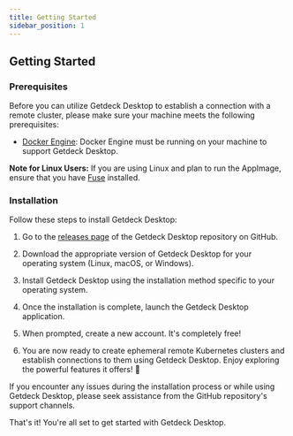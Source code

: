 ```yaml
---
title: Getting Started
sidebar_position: 1
--- 
```

## Getting Started

### Prerequisites
Before you can utilize Getdeck Desktop to establish a connection with a remote cluster, please make sure your machine meets the following prerequisites:

- [Docker Engine](https://docs.docker.com/engine/install/): Docker Engine must be running on your machine to support Getdeck Desktop.
 
**Note for Linux Users:** If you are using Linux and plan to run the AppImage, ensure that you have [Fuse](https://docs.appimage.org/user-guide/troubleshooting/fuse.html) installed.

### Installation
Follow these steps to install Getdeck Desktop:

1. Go to the [releases page](https://github.com/Getdeck/Getdeck-Desktop/releases) of the Getdeck Desktop repository on GitHub.

2. Download the appropriate version of Getdeck Desktop for your operating system (Linux, macOS, or Windows).

3. Install Getdeck Desktop using the installation method specific to your operating system.

4. Once the installation is complete, launch the Getdeck Desktop application.

5. When prompted, create a new account. It's completely free!

6. You are now ready to create ephemeral remote Kubernetes clusters and establish connections to them using Getdeck Desktop. Enjoy exploring the powerful features it offers! 🚀

If you encounter any issues during the installation process or while using Getdeck Desktop, please seek assistance from the GitHub repository's support channels.

That's it! You're all set to get started with Getdeck Desktop.
